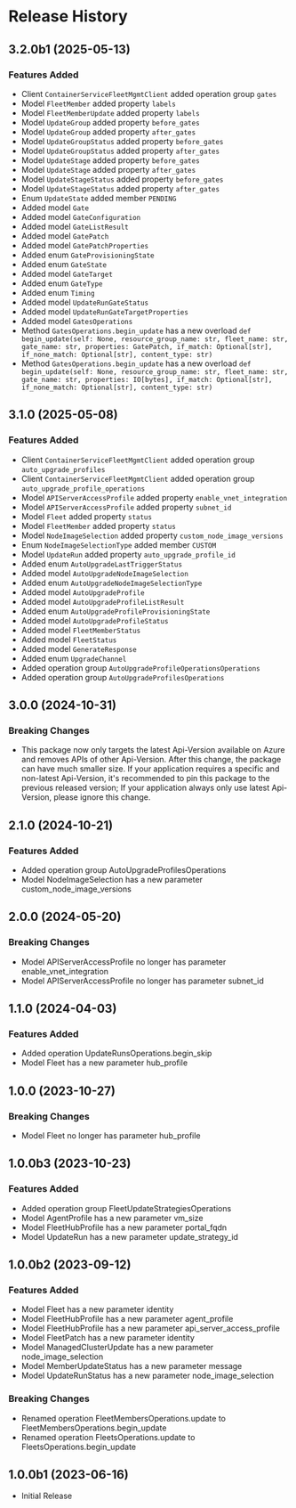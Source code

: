 # Release History

## 3.2.0b1 (2025-05-13)

### Features Added

  - Client `ContainerServiceFleetMgmtClient` added operation group `gates`
  - Model `FleetMember` added property `labels`
  - Model `FleetMemberUpdate` added property `labels`
  - Model `UpdateGroup` added property `before_gates`
  - Model `UpdateGroup` added property `after_gates`
  - Model `UpdateGroupStatus` added property `before_gates`
  - Model `UpdateGroupStatus` added property `after_gates`
  - Model `UpdateStage` added property `before_gates`
  - Model `UpdateStage` added property `after_gates`
  - Model `UpdateStageStatus` added property `before_gates`
  - Model `UpdateStageStatus` added property `after_gates`
  - Enum `UpdateState` added member `PENDING`
  - Added model `Gate`
  - Added model `GateConfiguration`
  - Added model `GateListResult`
  - Added model `GatePatch`
  - Added model `GatePatchProperties`
  - Added enum `GateProvisioningState`
  - Added enum `GateState`
  - Added model `GateTarget`
  - Added enum `GateType`
  - Added enum `Timing`
  - Added model `UpdateRunGateStatus`
  - Added model `UpdateRunGateTargetProperties`
  - Added model `GatesOperations`
  - Method `GatesOperations.begin_update` has a new overload `def begin_update(self: None, resource_group_name: str, fleet_name: str, gate_name: str, properties: GatePatch, if_match: Optional[str], if_none_match: Optional[str], content_type: str)`
  - Method `GatesOperations.begin_update` has a new overload `def begin_update(self: None, resource_group_name: str, fleet_name: str, gate_name: str, properties: IO[bytes], if_match: Optional[str], if_none_match: Optional[str], content_type: str)`

## 3.1.0 (2025-05-08)

### Features Added

  - Client `ContainerServiceFleetMgmtClient` added operation group `auto_upgrade_profiles`
  - Client `ContainerServiceFleetMgmtClient` added operation group `auto_upgrade_profile_operations`
  - Model `APIServerAccessProfile` added property `enable_vnet_integration`
  - Model `APIServerAccessProfile` added property `subnet_id`
  - Model `Fleet` added property `status`
  - Model `FleetMember` added property `status`
  - Model `NodeImageSelection` added property `custom_node_image_versions`
  - Enum `NodeImageSelectionType` added member `CUSTOM`
  - Model `UpdateRun` added property `auto_upgrade_profile_id`
  - Added enum `AutoUpgradeLastTriggerStatus`
  - Added model `AutoUpgradeNodeImageSelection`
  - Added enum `AutoUpgradeNodeImageSelectionType`
  - Added model `AutoUpgradeProfile`
  - Added model `AutoUpgradeProfileListResult`
  - Added enum `AutoUpgradeProfileProvisioningState`
  - Added model `AutoUpgradeProfileStatus`
  - Added model `FleetMemberStatus`
  - Added model `FleetStatus`
  - Added model `GenerateResponse`
  - Added enum `UpgradeChannel`
  - Added operation group `AutoUpgradeProfileOperationsOperations`
  - Added operation group `AutoUpgradeProfilesOperations`

## 3.0.0 (2024-10-31)

### Breaking Changes

- This package now only targets the latest Api-Version available on Azure and removes APIs of other Api-Version. After this change, the package can have much smaller size. If your application requires a specific and non-latest Api-Version, it's recommended to pin this package to the previous released version; If your application always only use latest Api-Version, please ignore this change.

## 2.1.0 (2024-10-21)

### Features Added

  - Added operation group AutoUpgradeProfilesOperations
  - Model NodeImageSelection has a new parameter custom_node_image_versions

## 2.0.0 (2024-05-20)

### Breaking Changes

  - Model APIServerAccessProfile no longer has parameter enable_vnet_integration
  - Model APIServerAccessProfile no longer has parameter subnet_id

## 1.1.0 (2024-04-03)

### Features Added

  - Added operation UpdateRunsOperations.begin_skip
  - Model Fleet has a new parameter hub_profile

## 1.0.0 (2023-10-27)

### Breaking Changes

  - Model Fleet no longer has parameter hub_profile

## 1.0.0b3 (2023-10-23)

### Features Added

  - Added operation group FleetUpdateStrategiesOperations
  - Model AgentProfile has a new parameter vm_size
  - Model FleetHubProfile has a new parameter portal_fqdn
  - Model UpdateRun has a new parameter update_strategy_id

## 1.0.0b2 (2023-09-12)

### Features Added

  - Model Fleet has a new parameter identity
  - Model FleetHubProfile has a new parameter agent_profile
  - Model FleetHubProfile has a new parameter api_server_access_profile
  - Model FleetPatch has a new parameter identity
  - Model ManagedClusterUpdate has a new parameter node_image_selection
  - Model MemberUpdateStatus has a new parameter message
  - Model UpdateRunStatus has a new parameter node_image_selection

### Breaking Changes

  - Renamed operation FleetMembersOperations.update to FleetMembersOperations.begin_update
  - Renamed operation FleetsOperations.update to FleetsOperations.begin_update

## 1.0.0b1 (2023-06-16)

* Initial Release
